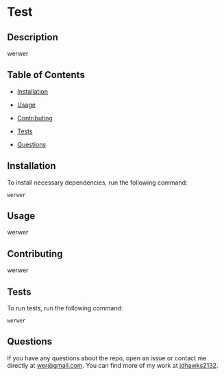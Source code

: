 # Test



## Description

werwer

## Table of Contents

* [Installation](#installation)

* [Usage](#usage)



* [Contributing](#contributing)

* [Tests](#tests)

* [Questions](#questions)

## Installation

To install necessary dependencies, run the following command:

```
werwer
```

## Usage

werwer



## Contributing

werwer

## Tests

To run tests, run the following command:

```
werwer
```

## Questions

If you have any questions about the repo, open an issue or contact me directly at wer@gmail.com. You can find more of my work at [jdhawks2132](http://github.com/jdhawks2132/).

